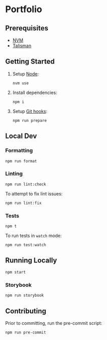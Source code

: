 # Portfolio

## Prerequisites

- [NVM](https://github.com/nvm-sh/nvm#installing-and-updating)
- [Talisman](https://thoughtworks.github.io/talisman/docs/installation/global-hook/)

## Getting Started

1. Setup [Node](https://nodejs.org/en):

   ```shell
   nvm use
   ```

2. Install dependencies:

   ```shell
   npm i
   ```

3. Setup [Git hooks](https://git-scm.com/book/en/v2/Customizing-Git-Git-Hooks):

   ```shell
   npm run prepare
   ```

## Local Dev

### Formatting

```shell
npm run format
```

### Linting

```shell
npm run lint:check
```

To attempt to fix lint issues:

```shell
npm run lint:fix
```

### Tests

```shell
npm t
```

To run tests in `watch` mode:

```shell
npm run test:watch
```

## Running Locally

```shell
npm start
```

### Storybook

```shell
npm run storybook
```

## Contributing

Prior to committing, run the pre-commit script:

```shell
npm run pre-commit
```
